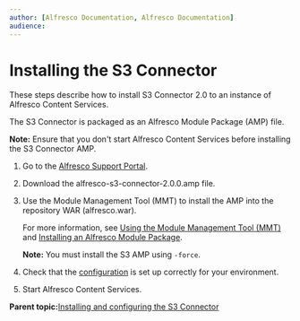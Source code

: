 ```yaml
---
author: [Alfresco Documentation, Alfresco Documentation]
audience: 
---
```


# Installing the S3 Connector

These steps describe how to install S3 Connector 2.0 to an instance of Alfresco Content Services.

The S3 Connector is packaged as an Alfresco Module Package \(AMP\) file.

**Note:** Ensure that you don't start Alfresco Content Services before installing the S3 Connector AMP.

1.  Go to the [Alfresco Support Portal](http://support.alfresco.com).

2.  Download the alfresco-s3-connector-2.0.0.amp file.

3.  Use the Module Management Tool \(MMT\) to install the AMP into the repository WAR \(alfresco.war\).

    For more information, see [Using the Module Management Tool \(MMT\)](http://docs.alfresco.com/5.2/concepts/dev-extensions-modules-management-tool.html) and [Installing an Alfresco Module Package](http://docs.alfresco.com/5.2/tasks/amp-install.html).

    **Note:** You must install the S3 AMP using `-force`.

4.  Check that the [configuration](s3-contentstore-config.md) is set up correctly for your environment.

5.  Start Alfresco Content Services.


**Parent topic:**[Installing and configuring the S3 Connector](../concepts/s3-contentstore-install-intro.md)

